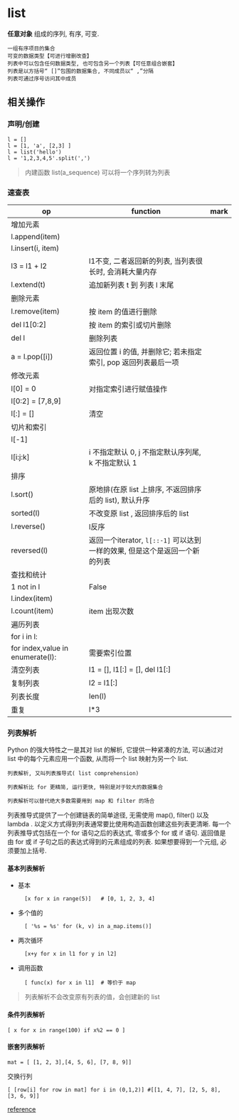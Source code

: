 # list

**任意对象** 组成的序列, 有序, 可变.

    一组有序项目的集合
    可变的数据类型【可进行增删改查】
    列表中可以包含任何数据类型, 也可包含另一个列表【可任意组合嵌套】
    列表是以方括号“ []”包围的数据集合, 不同成员以“ ,”分隔
    列表可通过序号访问其中成员

## 相关操作

### 声明/创建

    l = []
    l = [1, 'a', [2,3] ]
    l = list('hello')
    l = '1,2,3,4,5'.split(',')

> 内建函数 list(a_sequence) 可以将一个序列转为列表

### 速查表

op|function|mark
---|---|---
增加元素||
|l.append(item)|
|l.insert(i, item)|
|l3 = l1 + l2|l1不变, 二者返回新的列表, 当列表很长时, 会消耗大量内存
|l.extend(t)| 追加新列表 t 到 列表 l 末尾
删除元素||
|l.remove(item) | 按 item 的值进行删除
|del l1[0:2] | 按 item 的索引或切片删除
|del l | 删除列表
|a = l.pop([i])| 返回位置 i 的值, 并删除它; 若未指定索引, pop 返回列表最后一项
修改元素||
|l[0] = 0|对指定索引进行赋值操作
|l[0:2] = [7,8,9]|
|l[:] = [] |清空
切片和索引||
|l[-1]|
|l[i:j:k]|i 不指定默认 0, j 不指定默认序列尾, k 不指定默认 1
排序||
|l.sort()|原地排(在原 list 上排序, 不返回排序后的 list), 默认升序
|sorted(l)|不改变原 list , 返回排序后的 list
|l.reverse()|l反序
|reversed(l)|返回一个iterator, `l[::-1]` 可以达到一样的效果, 但是这个是返回一个新的列表
查找和统计||
|1 not in l|False
|l.index(item)|
|l.count(item)|item 出现次数
遍历列表||
|for i in l:|
|for index,value in enumerate(l):|需要索引位置
清空列表|l1 = [], l1[:] = [], del l1[:]|
复制列表|l2 = l1[:]|
列表长度|len(l)|
重复|l*3|

### 列表解析

Python 的强大特性之一是其对 list 的解析, 它提供一种紧凑的方法, 可以通过对 list 中的每个元素应用一个函数, 从而将一个 list 映射为另一个 list.

    列表解析, 又叫列表推导式( list comprehension)

    列表解析比 for 更精简, 运行更快, 特别是对于较大的数据集合

    列表解析可以替代绝大多数需要用到 map 和 filter 的场合

列表推导式提供了一个创建链表的简单途径, 无需使用 map(),  filter() 以及 lambda . 以定义方式得到列表通常要比使用构造函数创建这些列表更清晰. 每一个列表推导式包括在一个 for 语句之后的表达式, 零或多个 for 或 if 语句. 返回值是由 for 或 if 子句之后的表达式得到的元素组成的列表. 如果想要得到一个元组, 必须要加上括号.

#### 基本列表解析

- 基本

        [x for x in range(5)]   # [0, 1, 2, 3, 4]

- 多个值的

        [ '%s = %s' for (k, v) in a_map.items()]

- 两次循环

        [x+y for x in l1 for y in l2]

- 调用函数

        [ func(x) for x in l1]  # 等价于 map

> 列表解析不会改变原有列表的值，会创建新的 list

#### 条件列表解析

    [ x for x in range(100) if x%2 == 0 ]

#### 嵌套列表解析

    mat = [ [1, 2, 3],[4, 5, 6], [7, 8, 9]]

交换行列

    [ [row[i] for row in mat] for i in (0,1,2)] #[[1, 4, 7], [2, 5, 8], [3, 6, 9]]

[reference](http://lib.csdn.net/article/python/64627)
